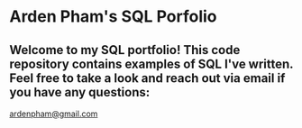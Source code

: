 # Arden Pham's SQL Porfolio

## Welcome to my SQL portfolio! This code repository contains examples of SQL I've written. Feel free to take a look and reach out via email if you have any questions:
ardenpham@gmail.com 
